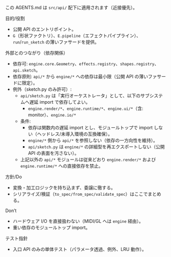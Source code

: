 この AGENTS.md は `src/api/` 配下に適用されます（近接優先）。

目的/役割
- 公開 API のエントリポイント。
- `G`（形状ファクトリ）、`E.pipeline`（エフェクトパイプライン）、`run`/`run_sketch` の薄いファサードを提供。

外部とのつながり（依存関係）
- 依存可: `engine.core.Geometry`、`effects.registry`、`shapes.registry`、`api.sketch`。
- 依存原則: `api/*` から `engine/*` への依存は最小限（公開 API の薄いファサードに限定）。
- 例外（sketch.py のみ許可）:
  - `api/sketch.py` は「実行オーケストレータ」として、以下のサブシステムへ遅延 import で依存してよい。
    - `engine.render/*`、`engine.runtime/*`、`engine.ui/*`（含: monitor）、`engine.io/*`
  - 条件:
    - 依存は関数内の遅延 import とし、モジュールトップで import しない（ヘッドレス/未導入環境の互換確保）。
    - `engine/*` 側から `api/*` を参照しない（依存の一方向性を維持）。
    - `api/sketch.py` は `engine/*` の詳細型を再エクスポートしない（公開 API の表面を汚さない）。
  - 上記以外の `api/*` モジュールは従来どおり `engine.render/*` および `engine.runtime/*` への直接依存を禁止。

方針/Do
- 変換・加工ロジックを持ち込まず、委譲に徹する。
- シリアライズ/検証（`to_spec/from_spec/validate_spec`）はここでまとめる。

Don’t
- ハードウェア I/O を直接扱わない（MIDI/GL へは `engine` 経由）。
- 重い依存のモジュールトップ import。

テスト指針
- 入口 API のみの単体テスト（パラメータ透過、例外、LRU 動作）。
